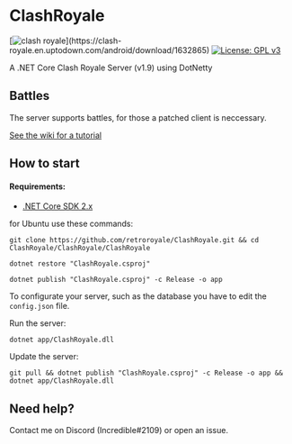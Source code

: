 # ClashRoyale
[![clash royale](https://img.shields.io/badge/Clash%20Royale-1.9.2-brightred.svg?style=flat")](https://clash-royale.en.uptodown.com/android/download/1632865)
[![License: GPL v3](https://img.shields.io/badge/License-GPLv3-blue.svg)](https://www.gnu.org/licenses/gpl-3.0)

A .NET Core Clash Royale Server (v1.9) using DotNetty

## Battles
The server supports battles, for those a patched client is neccessary.

[See the wiki for a tutorial](https://github.com/retroroyale/ClashRoyale/wiki/Patch-for-battles)

## How to start

#### Requirements:
  - [.NET Core SDK 2.x](https://dotnet.microsoft.com/download/dotnet-core/2.2)

for Ubuntu use these commands:
```
git clone https://github.com/retroroyale/ClashRoyale.git && cd ClashRoyale/ClashRoyale/ClashRoyale

dotnet restore "ClashRoyale.csproj"

dotnet publish "ClashRoyale.csproj" -c Release -o app
```
To configurate your server, such as the database you have to edit the ```config.json``` file.

Run the server:

```dotnet app/ClashRoyale.dll```

Update the server:

```git pull && dotnet publish "ClashRoyale.csproj" -c Release -o app && dotnet app/ClashRoyale.dll```

## Need help?
Contact me on Discord (Incredible#2109) or open an issue.
